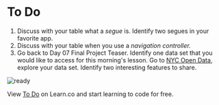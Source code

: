 # To Do

1. Discuss with your table what a *segue* is.  Identify two segues in your favorite app.
2. Discuss with your table when you use a *navigation controller.*
3. Go back to Day 07 Final Project Teaser.  Identify one data set that you would like to access for this morning's lesson.  Go to [NYC Open Data](https://nycopendata.socrata.com/data), explore your data set.  Identify two interesting features to share.


![ready](http://i.giphy.com/3oEdv5hgaihi21MhyM.gif)

<p data-visibility='hidden'>View <a href='https://learn.co/lessons/pc-ios-day08-todo' title='To Do'>To Do</a> on Learn.co and start learning to code for free.</p>
